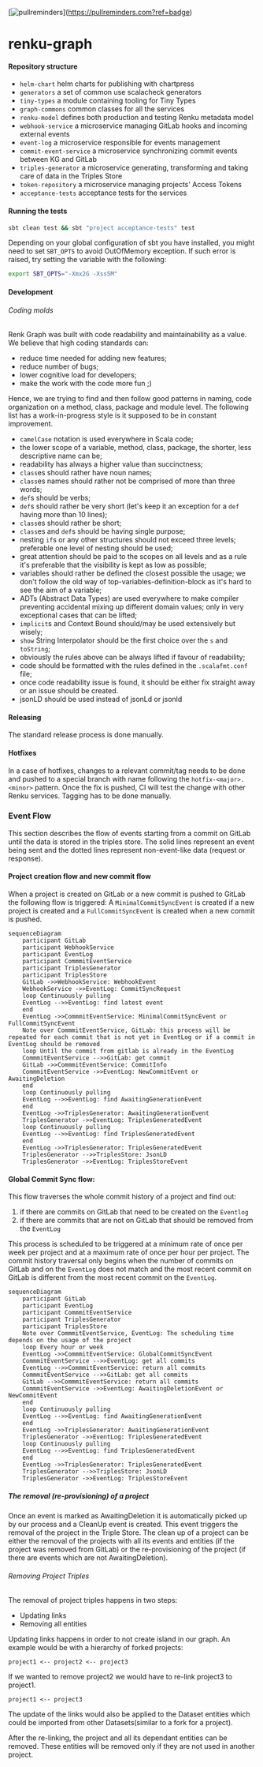 \[![pullreminders](https://pullreminders.com/badge.svg)](https://pullreminders.com?ref=badge)

# renku-graph

#### Repository structure

- `helm-chart` helm charts for publishing with chartpress
- `generators` a set of common use scalacheck generators
- `tiny-types` a module containing tooling for Tiny Types
- `graph-commons` common classes for all the services
- `renku-model` defines both production and testing Renku metadata model
- `webhook-service` a microservice managing GitLab hooks and incoming external events
- `event-log` a microservice responsible for events management
- `commit-event-service` a microservice synchronizing commit events between KG and GitLab
- `triples-generator` a microservice generating, transforming and taking care of data in the Triples Store
- `token-repository` a microservice managing projects' Access Tokens
- `acceptance-tests` acceptance tests for the services

#### Running the tests

```bash
sbt clean test && sbt "project acceptance-tests" test
```

Depending on your global configuration of sbt you have installed, you might need to set `SBT_OPTS` to avoid OutOfMemory exception. 
If such error is raised, try setting the variable with the following:

```bash
export SBT_OPTS="-Xmx2G -Xss5M"
```

#### Development

###### Coding molds

Renk Graph was built with code readability and maintainability as a value. We believe that high coding standards can:
* reduce time needed for adding new features;
* reduce number of bugs;
* lower cognitive load for developers;
* make the work with the code more fun ;)

Hence, we are trying to find and then follow good patterns in naming, code organization on a method, class, package and module level. The following list has a work-in-progress style is it supposed to be in constant improvement.
* `camelCase` notation is used everywhere in Scala code;
* the lower scope of a variable, method, class, package, the shorter, less descriptive name can be;
* readability has always a higher value than succinctness;
* `class`es should rather have noun names;
* `class`es names should rather not be comprised of more than three words;
* `def`s should be verbs;
* `def`s should rather be very short (let's keep it an exception for a `def` having more than 10 lines);
* `class`es should rather be short;
* `class`es and `def`s should be having single purpose;
* nesting `if`s or any other structures should not exceed three levels; preferable one level of nesting should be used;
* great attention should be paid to the scopes on all levels and as a rule it's preferable that the visibility is kept as low as possible;
* variables should rather be defined the closest possible the usage; we don't follow the old way of top-variables-definition-block as it's hard to see the aim of a variable;
* ADTs (Abstract Data Types) are used everywhere to make compiler preventing accidental mixing up different domain values; only in very exceptional cases that can be lifted;
* `implicit`s and Context Bound should/may be used extensively but wisely;
* `show` String Interpolator should be the first choice over the `s` and `toString`; 
* obviously the rules above can be always lifted if favour of readability;
* code should be formatted with the rules defined in the `.scalafmt.conf` file;
* once code readability issue is found, it should be either fix straight away or an issue should be created.
* jsonLD should be used instead of jsonLd or jsonld

#### Releasing

The standard release process is done manually.

#### Hotfixes

In a case of hotfixes, changes to a relevant commit/tag needs to be done and pushed to a special branch with name
following the `hotfix-<major>.<minor>` pattern. Once the fix is pushed, CI will test the change with other Renku
services. Tagging has to be done manually.

### Event Flow

This section describes the flow of events starting from a commit on GitLab until the data is stored in the triples
store. The solid lines represent an event being sent and the dotted lines represent non-event-like data (request or
response).

#### Project creation flow and new commit flow

When a project is created on GitLab or a new commit is pushed to GitLab the following flow is triggered:
A `MinimalCommitSyncEvent` is created if a new project is created and a `FullCommitSyncEvent` is created when a new
commit is pushed.

```mermaid
sequenceDiagram
    participant GitLab
    participant WebhookService
    participant EventLog
    participant CommmitEventService
    participant TriplesGenerator
    participant TriplesStore
    GitLab ->>WebhookService: WebhookEvent
    WebhookService ->>EventLog: CommitSyncRequest 
    loop Continuously pulling
    EventLog -->>EventLog: find latest event 
    end
    EventLog ->>CommmitEventService: MinimalCommitSyncEvent or FullCommitSyncEvent
    Note over CommmitEventService, GitLab: this process will be repeated for each commit that is not yet in EventLog or if a commit in EventLog should be removed
    loop Until the commit from gitlab is already in the EventLog
    CommmitEventService -->>GitLab: get commit
    GitLab ->>CommmitEventService: CommitInfo
    CommmitEventService ->>EventLog: NewCommitEvent or AwaitingDeletion
    end
    loop Continuously pulling
    EventLog -->>EventLog: find AwaitingGenerationEvent
    end
    EventLog ->>TriplesGenerator: AwaitingGenerationEvent
    TriplesGenerator ->>EventLog: TriplesGeneratedEvent
    loop Continuously pulling
    EventLog -->>EventLog: find TriplesGeneratedEvent
    end
    EventLog ->>TriplesGenerator: TriplesGeneratedEvent
    TriplesGenerator -->>TriplesStore: JsonLD
    TriplesGenerator ->>EventLog: TriplesStoreEvent
```

#### Global Commit Sync flow:

This flow traverses the whole commit history of a project and find out:

1. if there are commits on GitLab that need to be created on the `Eventlog`
2. if there are commits that are not on GitLab that should be removed from the `EventLog`

This process is scheduled to be triggered at a minimum rate of once per week per project and at a maximum rate of once
per hour per project. The commit history traversal only begins when the number of commits on GitLab and on
the `EventLog` does not match and the most recent commit on GitLab is different from the most recent commit on
the `EventLog`.

```mermaid
sequenceDiagram
    participant GitLab
    participant EventLog
    participant CommmitEventService
    participant TriplesGenerator
    participant TriplesStore
    Note over CommmitEventService, EventLog: The scheduling time depends on the usage of the project
    loop Every hour or week
    EventLog ->>CommmitEventService: GlobalCommitSyncEvent
    CommmitEventService -->>EventLog: get all commits
    EventLog -->>CommmitEventService: return all commits
    CommmitEventService -->>GitLab: get all commits
    GitLab -->>CommmitEventService: return all commits
    CommmitEventService ->>EventLog: AwaitingDeletionEvent or NewCommitEvent
    end
    loop Continuously pulling
    EventLog -->>EventLog: find AwaitingGenerationEvent
    end
    EventLog ->>TriplesGenerator: AwaitingGenerationEvent
    TriplesGenerator ->>EventLog: TriplesGeneratedEvent
    loop Continuously pulling
    EventLog -->>EventLog: find TriplesGeneratedEvent
    end
    EventLog ->>TriplesGenerator: TriplesGeneratedEvent
    TriplesGenerator -->>TriplesStore: JsonLD
    TriplesGenerator ->>EventLog: TriplesStoreEvent
```
##### The removal (re-provisioning) of a project

Once an event is marked as AwaitingDeletion it is automatically picked up by our process and a CleanUp event is created. 
This event triggers the removal of the project in the Triple Store. The clean up of a project can be either the removal of the projects with all its events and entities (if the project was removed from GitLab) or the re-provisioning of the project (if there are events which are not AwaitingDeletion).

###### Removing Project Triples

The removal of project triples happens in two steps:
 - Updating links
 - Removing all entities

Updating links happens in order to not create island in our graph. An example would be with a hierarchy of forked projects:

`project1 <-- project2 <-- project3`

If we wanted to remove project2 we would have to re-link project3 to project1.

`project1 <-- project3`

The update of the links would also be applied to the Dataset entities which could be imported from other Datasets(similar to a fork for a project).

After the re-linking, the project and all its dependant entities can be removed. These entities will be removed only if they are not used in another project.
